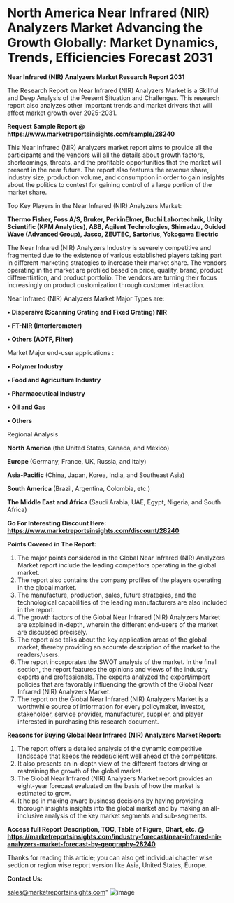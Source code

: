# North America Near Infrared (NIR) Analyzers Market Advancing the Growth Globally: Market Dynamics, Trends, Efficiencies Forecast 2031

<strong>Near Infrared (NIR) Analyzers Market Research Report 2031</strong>

The Research Report on Near Infrared (NIR) Analyzers Market is a Skillful and Deep Analysis of the Present Situation and Challenges. This research report also analyzes other important trends and market drivers that will affect market growth over 2025-2031.

<strong>Request Sample Report @ <a href=https://www.marketreportsinsights.com/sample/28240>https://www.marketreportsinsights.com/sample/28240</a></strong>

This Near Infrared (NIR) Analyzers market report aims to provide all the participants and the vendors will all the details about growth factors, shortcomings, threats, and the profitable opportunities that the market will present in the near future. The report also features the revenue share, industry size, production volume, and consumption in order to gain insights about the politics to contest for gaining control of a large portion of the market share.

Top Key Players in the Near Infrared (NIR) Analyzers Market:

<strong>Thermo Fisher, Foss A/S, Bruker, PerkinElmer, Buchi Labortechnik, Unity Scientific (KPM Analytics), ABB, Agilent Technologies, Shimadzu, Guided Wave (Advanced Group), Jasco, ZEUTEC, Sartorius, Yokogawa Electric</strong>

The Near Infrared (NIR) Analyzers Industry is severely competitive and fragmented due to the existence of various established players taking part in different marketing strategies to increase their market share. The vendors operating in the market are profiled based on price, quality, brand, product differentiation, and product portfolio. The vendors are turning their focus increasingly on product customization through customer interaction.

Near Infrared (NIR) Analyzers Market Major Types are:

<strong>• Dispersive (Scanning Grating and Fixed Grating) NIR

• FT-NIR (Interferometer)

• Others (AOTF, Filter)</strong>

Market Major end-user applications :

<strong>• Polymer Industry

• Food and Agriculture Industry

• Pharmaceutical Industry

• Oil and Gas

• Others</strong>

Regional Analysis

</u><strong><b>North America</b></strong> (the United States, Canada, and Mexico)

<strong><b>Europe </b></strong>(Germany, France, UK, Russia, and Italy)

<strong><b>Asia-Pacific</b></strong> (China, Japan, Korea, India, and Southeast Asia)

<strong><b>South America</b></strong> (Brazil, Argentina, Colombia, etc.)

<strong><b>The Middle East and Africa</b></strong> (Saudi Arabia, UAE, Egypt, Nigeria, and South Africa)

<strong>Go For Interesting Discount Here: <a href=https://www.marketreportsinsights.com/discount/28240>https://www.marketreportsinsights.com/discount/28240</a></strong>

<strong>Points Covered in The Report:</strong>
<ol>
  <li>The major points considered in the Global Near Infrared (NIR) Analyzers Market report include the leading competitors operating in the global market.</li>
  <li>The report also contains the company profiles of the players operating in the global market.</li>
  <li>The manufacture, production, sales, future strategies, and the technological capabilities of the leading manufacturers are also included in the report.</li>
  <li>The growth factors of the Global Near Infrared (NIR) Analyzers Market are explained in-depth, wherein the different end-users of the market are discussed precisely.</li>
  <li>The report also talks about the key application areas of the global market, thereby providing an accurate description of the market to the readers/users.</li>
  <li>The report incorporates the SWOT analysis of the market. In the final section, the report features the opinions and views of the industry experts and professionals. The experts analyzed the export/import policies that are favorably influencing the growth of the Global Near Infrared (NIR) Analyzers Market.</li>
  <li>The report on the Global Near Infrared (NIR) Analyzers Market is a worthwhile source of information for every policymaker, investor, stakeholder, service provider, manufacturer, supplier, and player interested in purchasing this research document.</li>
</ol>
<strong>Reasons for Buying Global Near Infrared (NIR) Analyzers Market Report:</strong>

<ol>
  <li>The report offers a detailed analysis of the dynamic competitive landscape that keeps the reader/client well ahead of the competitors.</li>
  <li>It also presents an in-depth view of the different factors driving or restraining the growth of the global market.</li>
  <li>The Global Near Infrared (NIR) Analyzers Market report provides an eight-year forecast evaluated on the basis of how the market is estimated to grow.</li>
  <li>It helps in making aware business decisions by having providing thorough insights insights into the global market and by making an all-inclusive analysis of the key market segments and sub-segments.</li>
</ol>
<strong>Access full Report Description, TOC, Table of Figure, Chart, etc. @ <a href=https://marketreportsinsights.com/industry-forecast/near-infrared-nir-analyzers-market-forecast-by-geography-28240>https://marketreportsinsights.com/industry-forecast/near-infrared-nir-analyzers-market-forecast-by-geography-28240</a></strong>


Thanks for reading this article; you can also get individual chapter wise section or region wise report version like Asia, United States, Europe.

<strong>Contact Us:</strong>

sales@marketreportsinsights.com"
![image](https://github.com/user-attachments/assets/71d7118b-e84a-4cb5-b976-6d0fb4694f77)
